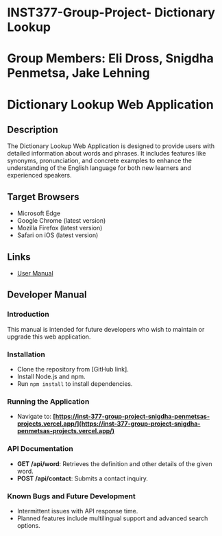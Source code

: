 # INST377-Group-Project- Dictionary Lookup

# Group Members: Eli Dross, Snigdha Penmetsa, Jake Lehning

# Dictionary Lookup Web Application

## Description

The Dictionary Lookup Web Application is designed to provide users with detailed information about words and phrases. It includes features like synonyms, pronunciation, and concrete examples to enhance the understanding of the English language for both new learners and experienced speakers.

## Target Browsers

- Microsoft Edge
- Google Chrome (latest version)
- Mozilla Firefox (latest version)
- Safari on iOS (latest version)

## Links

- [User Manual](link-to-user-manual)

## Developer Manual

### Introduction

This manual is intended for future developers who wish to maintain or upgrade this web application.

### Installation

- Clone the repository from [GitHub link].
- Install Node.js and npm.
- Run `npm install` to install dependencies.

### Running the Application

- Navigate to: **[https://inst-377-group-project-snigdha-penmetsas-projects.vercel.app/](https://inst-377-group-project-snigdha-penmetsas-projects.vercel.app/)**

### API Documentation

- **GET /api/word**: Retrieves the definition and other details of the given word.
- **POST /api/contact**: Submits a contact inquiry.

### Known Bugs and Future Development

- Intermittent issues with API response time.
- Planned features include multilingual support and advanced search options.
